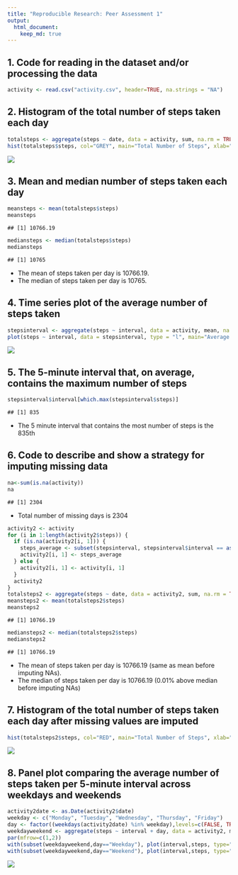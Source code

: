 ```yaml
---
title: "Reproducible Research: Peer Assessment 1"
output: 
  html_document:
    keep_md: true
---
```

  
## 1. Code for reading in the dataset and/or processing the data
  
  
  ```r
  activity <- read.csv("activity.csv", header=TRUE, na.strings = "NA")
  ```

## 2. Histogram of the total number of steps taken each day


```r
totalsteps <- aggregate(steps ~ date, data = activity, sum, na.rm = TRUE)
hist(totalsteps$steps, col="GREY", main="Total Number of Steps", xlab="Number of Steps", ylim = c(0, 40))
```

![](PA1_template_files/figure-html/unnamed-chunk-2-1.png)<!-- -->

## 3. Mean and median number of steps taken each day


```r
meansteps <- mean(totalsteps$steps)
meansteps
```

```
## [1] 10766.19
```

```r
mediansteps <- median(totalsteps$steps)
mediansteps
```

```
## [1] 10765
```

* The mean of steps taken per day is 10766.19. 
* The median of steps taken per day is 10765.

## 4. Time series plot of the average number of steps taken


```r
stepsinterval <- aggregate(steps ~ interval, data = activity, mean, na.rm = TRUE)
plot(steps ~ interval, data = stepsinterval, type = "l", main="Average Number of Steps", xlab="Interval Through Day (Minutes)", ylab="Average Number of Steps")
```

![](PA1_template_files/figure-html/unnamed-chunk-4-1.png)<!-- -->

## 5. The 5-minute interval that, on average, contains the maximum number of steps


```r
stepsinterval$interval[which.max(stepsinterval$steps)]
```

```
## [1] 835
```

* The 5 minute interval that contains the most number of steps is the 835th

## 6. Code to describe and show a strategy for imputing missing data


```r
na<-sum(is.na(activity))
na
```

```
## [1] 2304
```

* Total number of missing days is 2304


```r
activity2 <- activity
for (i in 1:length(activity2$steps)) {
  if (is.na(activity2[i, 1])) {
    steps_average <- subset(stepsinterval, stepsinterval$interval == as.numeric(activity2[i,3]))$steps
    activity2[i, 1] <- steps_average
  } else {
    activity2[i, 1] <- activity[i, 1]
  }
  activity2
}
totalsteps2 <- aggregate(steps ~ date, data = activity2, sum, na.rm = TRUE)
meansteps2 <- mean(totalsteps2$steps)
meansteps2
```

```
## [1] 10766.19
```

```r
mediansteps2 <- median(totalsteps2$steps)
mediansteps2
```

```
## [1] 10766.19
```

* The mean of steps taken per day is 10766.19 (same as mean before imputing NAs). 
* The median of steps taken per day is 10766.19 (0.01% above median before imputing NAs)

## 7. Histogram of the total number of steps taken each day after missing values are imputed


```r
hist(totalsteps2$steps, col="RED", main="Total Number of Steps", xlab="Number of Steps", ylim = c(0, 40))
```

![](PA1_template_files/figure-html/unnamed-chunk-8-1.png)<!-- -->

## 8. Panel plot comparing the average number of steps taken per 5-minute interval across weekdays and weekends


```r
activity2date <- as.Date(activity2$date)
weekday <- c("Monday", "Tuesday", "Wednesday", "Thursday", "Friday")
day <- factor((weekdays(activity2date) %in% weekday),levels=c(FALSE, TRUE), labels=c("Weekend","Weekday"))
weekdayweekend <- aggregate(steps ~ interval + day, data = activity2, mean)
par(mfrow=c(1,2))
with(subset(weekdayweekend,day=="Weekday"), plot(interval,steps, type="l",main="Weekday",col="RED",ylim = c(0, 250)))
with(subset(weekdayweekend,day=="Weekend"), plot(interval,steps, type="l",main="Weekend",col="BLUE",ylim = c(0, 250)))
```

![](PA1_template_files/figure-html/unnamed-chunk-9-1.png)<!-- -->
